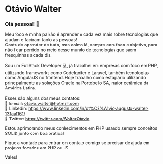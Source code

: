 # Otávio Walter

### Olá pessoal! 👋

Meu foco e minha paixão é aprender o cada vez mais sobre tecnologias que ajudam e facinam tanto as pessoas! <br />
Gosto de aprender de tudo, mas calma lá, sempre com foco e objetivo, para não ficar perdido no meio desse mundo de tecnologias que saem fresquinhas a cada dia.
<br/>
<br/>
Sou um FullStack Developer :computer:, já trabalhei em empresas com foco em PHP, utilizando frameworks como CodeIgniter e Laravel, também tecnologias como AngularJS no frontend.
Hoje trabalho como estagiário utilizando principalmente as soluções Oracle na Portobello SA, maior cerâmica da América Latina.
<br />
<br />
Esses são alguns dos meus contatos:
<br />📩 E-mail: otavio.walter@hotmail.com
<br /> 🔗 Linkedin: https://www.linkedin.com/in/ot%C3%A1vio-augusto-walter-131aa1161/
<br /> 🔗 Twitter: https://twitter.com/WalterOtavio

Estou aprimorando meus conhecimentos em PHP usando sempre conceitos SOLID junto com boa prática! 

Fique a vontade para entrar em contato comigo se precisar de ajuda em projetos focados em PHP ou JS.

Valeu!
